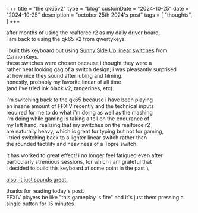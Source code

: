 +++
title = "the qk65v2"
type = "blog"
customDate = "2024-10-25"
date = "2024-10-25"
description = "october 25th 2024's post"
tags = [
    "thoughts",
]
+++

after months of using the realforce r2 as my daily driver board,\
i am back to using the qk65 v2 from qwertykeys.

i built this keyboard out using [Sunny Side Up linear switches](https://cannonkeys.com/products/sunny-side-up-linear-switch) from CannonKeys.\
these switches were chosen because i thought they were a\
rather neat looking gag of a switch design; i was pleasantly surprised\
at how nice they sound after lubing and filming.\
honestly, probably my favorite linear of all time\
(and i've tried ink black v2, tangerines, etc).

i'm switching back to the qk65 because i have been playing\
an insane amount of FFXIV recently and the technical inputs\
required for me to do what i'm doing as well as the mashing\
i'm doing while gaming is taking a toll on the endurance of\
my left hand. realizing that my switches on the realforce r2\
are naturally heavy, which is great for typing but not for gaming,\
i tried switching back to a lighter linear switch rather than\
the rounded tactility and heaviness of a Topre switch.

it has worked to great effect! i no longer feel fatigued even after\
particularly strenuous sessions, for which i am grateful that\
i decided to build this keyboard at some point in the past.\

[also, it just sounds great.](https://www.youtube.com/watch?v=K5h_mqy-rGE)

thanks for reading today's post.\
FFXIV players be like "this gameplay is fire" and it's just them pressing a single button for 15 minutes